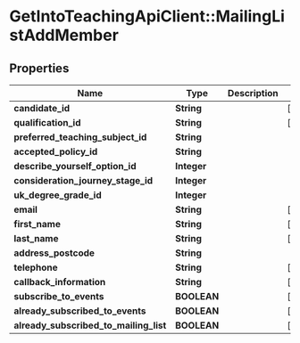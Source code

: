 # GetIntoTeachingApiClient::MailingListAddMember

## Properties
Name | Type | Description | Notes
------------ | ------------- | ------------- | -------------
**candidate_id** | **String** |  | [optional] 
**qualification_id** | **String** |  | [optional] 
**preferred_teaching_subject_id** | **String** |  | 
**accepted_policy_id** | **String** |  | 
**describe_yourself_option_id** | **Integer** |  | 
**consideration_journey_stage_id** | **Integer** |  | 
**uk_degree_grade_id** | **Integer** |  | 
**email** | **String** |  | [optional] 
**first_name** | **String** |  | [optional] 
**last_name** | **String** |  | [optional] 
**address_postcode** | **String** |  | 
**telephone** | **String** |  | [optional] 
**callback_information** | **String** |  | [optional] 
**subscribe_to_events** | **BOOLEAN** |  | [optional] 
**already_subscribed_to_events** | **BOOLEAN** |  | [optional] 
**already_subscribed_to_mailing_list** | **BOOLEAN** |  | [optional] 


